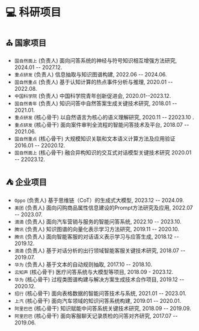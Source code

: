
# 💻 科研项目
## ⛪ 国家项目
- `国自然面上` (负责人) 面向问答系统的神经与符号知识相互增强方法研究, 2024.01 -- 2027.12.
- `重点研发` (负责人) 信息抽取与知识图谱构建, 2022.06 -- 2024.06.
- `国自然重点` (负责人) 基于认知计算的热点事件分析与推理, 2020.01 -- 2022.08.
- `中国科学院` (负责人) 中国科学院青年创新促进会, 2020.01--2023.12.
- `国自然青年` (负责人) 知识问答中自然答案生成关键技术研究, 2018.01 -- 2021.01.
- `重点研发` (核心骨干) 以自然语言为核心的语义理解研究, 2020.11 -- 22023.10 .
- `重点研发` (核心骨干) 面向案件审判全流程的智能问答技术及平台, 2018.07 -- 2021.06.
- `国自然重点` (核心骨干) 大规模知识关联和文本语义计算方法及应用验证 2016.01 -- 22020.12.
- `国自然面上` (核心骨干) 融合异构知识的交互式对话模型关键技术研究 2020.01 -- 22023.12.

## ⛺ 企业项目
- `Oppo` (负责人) 基于思维链（CoT）的生成式大模型, 2023.12 -- 2024.09.
- `美团` (负责人) 面向闪购商品属性信息建设的Prompt方法研究及应用, 2022.07 -- 2023.07.
- `滴滴` (负责人) 面向汽车营销与服务的智能问答系统, 2022.10 -- 2023.10.
- `腾讯` (负责人) 知识图谱的向量化表示学习方法研究, 2019.11 -- 2020.10.
- `腾讯` (负责人) 面向智能客服的对话语义表示学习与应答生成, 2018.12 -- 2019.12.
- `滴滴` (负责人) 基于对话分析的出行领域智能客服关键技术研究, 2018.07 -- 2019.07.
- `华为` (负责人) 基于文本的自动规则抽取, 2017.10 -- 2018.10.
- `云知声` (核心骨干) 医疗问答系统与大模型等项目, 2018.09 - 2023.12.
- `华为` (核心骨干) 过程类图谱构建与解决方案生成技术合作项目, 2019.12 -- 2020.12.
- `招行` (核心骨干) 面向表格数据的智能问答技术与系统, 2021.01 -- 2023.01.
- `上汽` (核心骨干) 面向汽车领域的知识问答系统构建, 2019.01 -- 2020.01.
- `阿里巴巴` (核心骨干) 知识赋能中问答系统关键技术研究, 2018.09 -- 2019.09.
- `阿里巴巴` (核心骨干) 面向客服聊天记录质检的问答对齐研究, 2017.07 -- 2019.06.
